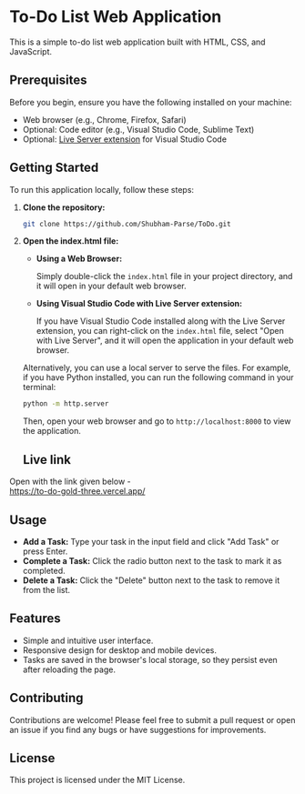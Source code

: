 # To-Do List Web Application

This is a simple to-do list web application built with HTML, CSS, and JavaScript.

## Prerequisites

Before you begin, ensure you have the following installed on your machine:

- Web browser (e.g., Chrome, Firefox, Safari)
- Optional: Code editor (e.g., Visual Studio Code, Sublime Text)
- Optional: [Live Server extension](https://marketplace.visualstudio.com/items?itemName=ritwickdey.LiveServer) for Visual Studio Code

## Getting Started

To run this application locally, follow these steps:

1. **Clone the repository:**

    ```bash
    git clone https://github.com/Shubham-Parse/ToDo.git
    ```


2. **Open the index.html file:**

    - **Using a Web Browser:**

        Simply double-click the `index.html` file in your project directory, and it will open in your default web browser.

    - **Using Visual Studio Code with Live Server extension:**

        If you have Visual Studio Code installed along with the Live Server extension, you can right-click on the `index.html` file, select "Open with Live Server", and it will open the application in your default web browser.

    Alternatively, you can use a local server to serve the files. For example, if you have Python installed, you can run the following command in your terminal:

    ```bash
    python -m http.server
    ```

    Then, open your web browser and go to `http://localhost:8000` to view the application.

   ## Live link

Open with the link given below -  
    https://to-do-gold-three.vercel.app/

## Usage

- **Add a Task:** Type your task in the input field and click "Add Task" or press Enter.
- **Complete a Task:** Click the radio button next to the task to mark it as completed.
- **Delete a Task:** Click the "Delete" button next to the task to remove it from the list.

## Features

- Simple and intuitive user interface.
- Responsive design for desktop and mobile devices.
- Tasks are saved in the browser's local storage, so they persist even after reloading the page.

## Contributing

Contributions are welcome! Please feel free to submit a pull request or open an issue if you find any bugs or have suggestions for improvements.

## License

This project is licensed under the MIT License.
